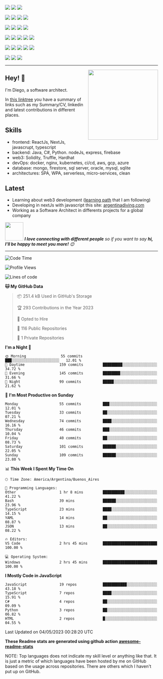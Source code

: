 ![](https://img.shields.io/badge/Web3-Solidity-informational?style=flat&logo=solidity&logoColor=white&color=6aa6f8)
![](https://img.shields.io/badge/Web3-Hardhat-informational?style=flat&logo=hardhat&logoColor=white&color=6aa6f8)
![](https://img.shields.io/badge/Web3-Truffle-informational?style=flat&logo=truffle&logoColor=white&color=6aa6f8)

![](https://img.shields.io/badge/Frontend-JavaScript-informational?style=flat&logo=javascript&logoColor=white&color=6aa6f8)
![](https://img.shields.io/badge/Frontend-Typescript-informational?style=flat&logo=typescript&logoColor=white&color=6aa6f8)
![](https://img.shields.io/badge/Frontend-React-informational?style=flat&logo=react&logoColor=white&color=6aa6f8)
![](https://img.shields.io/badge/Frontend-Next-informational?style=flat&logo=next&logoColor=white&color=6aa6f8)

![](https://img.shields.io/badge/Backend-Java-informational?style=flat&logo=java&logoColor=white&color=6aa6f8)
![](https://img.shields.io/badge/Backend-C%23-informational?style=flat&logo=csharp&logoColor=white&color=6aa6f8)
![](https://img.shields.io/badge/Backend-Python-informational?style=flat&logo=python&logoColor=white&color=6aa6f8)
![](https://img.shields.io/badge/Backend-node-informational?style=flat&logo=node&logoColor=white&color=6aa6f8)

![](https://img.shields.io/badge/BDD-PostgreSQL-informational?style=flat&logo=postgresql&logoColor=white&color=6aa6f8)
![](https://img.shields.io/badge/BDD-Oracle-informational?style=flat&logo=oracle&logoColor=white&color=6aa6f8)
![](https://img.shields.io/badge/BDD-SQLServer-informational?style=flat&logo=sqlserver&logoColor=white&color=6aa6f8)
![](https://img.shields.io/badge/BDD-mongodb-informational?style=flat&logo=mongodb&logoColor=white&color=6aa6f8)
![](https://img.shields.io/badge/BDD-firestore-informational?style=flat&logo=firestore&logoColor=white&color=6aa6f8)

![](https://img.shields.io/badge/Tools-Docker-informational?style=flat&logo=docker&logoColor=white&color=6aa6f8)
![](https://img.shields.io/badge/Tools-Kubernetes-informational?style=flat&logo=kubernetes&logoColor=white&color=6aa6f8)
![](https://img.shields.io/badge/Tools-Jenkins-informational?style=flat&logo=jenkins&logoColor=white&color=6aa6f8)
![](https://img.shields.io/badge/Tools-SonarQube-informational?style=flat&logo=sonarQube&logoColor=white&color=6aa6f8)
![](https://img.shields.io/badge/Tools-Firebase-informational?style=flat&logo=firebase&logoColor=white&color=6aa6f8)

![](https://img.shields.io/badge/OS-Linux-informational?style=flat&logo=linux&logoColor=white&color=6aa6f8)
![](https://img.shields.io/badge/Editor-VS_Code-informational?style=flat&logo=visual-studio-code&logoColor=white&color=6aa6f8)
![](https://img.shields.io/badge/Shell-Bash-informational?style=flat&logo=gnu-bash&logoColor=white&color=6aa6f8)

---

<img align='right' src="https://media.giphy.com/media/M9gbBd9nbDrOTu1Mqx/giphy.gif" width="230">

## Hey! 👋

I'm Diego, a software architect.

In [this linktree](https://linktr.ee/dbaranowski) you have a summary of links such as my Summary/CV, linkedin and latest contributions in different places.

## Skills

- frontend: ReactJs, NextJs, javascrupt, typescript 
- backend: Java, C#, Python. nodeJs, express, firebase
- web3: Solidity, Truffle, Hardhat
- devOps: docker, nginx, kubernetes, ci/cd, aws, gcp, azure
- database: mongo, firestore, sql server, oracle, mysql, sqlite
- architectures: SPA, WPA, serverless, micro-services, clean

## Latest

- Learning about web3 development ([learning path](https://longhaired-slipper-994.notion.site/Ethereum-Master-roadmap-63bc8cdf21ac480790bc584b233910fc) that I am following)
- Developing in nextJs with javascript this site: [argentinadiving.com](https://argentinadiving.com)
- Working as a Software Architect in differents projects for a global company



<img src="https://media.giphy.com/media/LnQjpWaON8nhr21vNW/giphy.gif" width="60"> <em><b>I love connecting with different people</b> so if you want to say <b>hi, I'll be happy to meet you more!</b> 😊</em>

---
<!--START_SECTION:waka-->
![Code Time](http://img.shields.io/badge/Code%20Time-124%20hrs%2029%20mins-blue)

![Profile Views](http://img.shields.io/badge/Profile%20Views-3-blue)

![Lines of code](https://img.shields.io/badge/From%20Hello%20World%20I%27ve%20Written-6.2%20million%20lines%20of%20code-blue)

**🐱 My GitHub Data** 

> 📦 251.4 kB Used in GitHub's Storage 
 > 
> 🏆 293 Contributions in the Year 2023
 > 
> 💼 Opted to Hire
 > 
> 📜 116 Public Repositories 
 > 
> 🔑 1 Private Repositories 
 > 
**I'm a Night 🦉** 

```text
🌞 Morning                55 commits          ███░░░░░░░░░░░░░░░░░░░░░░   12.01 % 
🌆 Daytime                159 commits         █████████░░░░░░░░░░░░░░░░   34.72 % 
🌃 Evening                145 commits         ████████░░░░░░░░░░░░░░░░░   31.66 % 
🌙 Night                  99 commits          █████░░░░░░░░░░░░░░░░░░░░   21.62 % 
```
📅 **I'm Most Productive on Sunday** 

```text
Monday                   55 commits          ███░░░░░░░░░░░░░░░░░░░░░░   12.01 % 
Tuesday                  33 commits          ██░░░░░░░░░░░░░░░░░░░░░░░   07.21 % 
Wednesday                74 commits          ████░░░░░░░░░░░░░░░░░░░░░   16.16 % 
Thursday                 46 commits          ███░░░░░░░░░░░░░░░░░░░░░░   10.04 % 
Friday                   40 commits          ██░░░░░░░░░░░░░░░░░░░░░░░   08.73 % 
Saturday                 101 commits         ██████░░░░░░░░░░░░░░░░░░░   22.05 % 
Sunday                   109 commits         ██████░░░░░░░░░░░░░░░░░░░   23.80 % 
```


📊 **This Week I Spent My Time On** 

```text
🕑︎ Time Zone: America/Argentina/Buenos_Aires

💬 Programming Languages: 
Other                    1 hr 8 mins         ██████████░░░░░░░░░░░░░░░   41.22 % 
Bash                     39 mins             ██████░░░░░░░░░░░░░░░░░░░   23.96 % 
TypeScript               23 mins             ████░░░░░░░░░░░░░░░░░░░░░   14.15 % 
YAML                     14 mins             ██░░░░░░░░░░░░░░░░░░░░░░░   08.87 % 
JSON                     13 mins             ██░░░░░░░░░░░░░░░░░░░░░░░   08.22 % 

🔥 Editors: 
VS Code                  2 hrs 45 mins       █████████████████████████   100.00 % 

💻 Operating System: 
Windows                  2 hrs 45 mins       █████████████████████████   100.00 % 
```

**I Mostly Code in JavaScript** 

```text
JavaScript               19 repos            ███████████░░░░░░░░░░░░░░   43.18 % 
TypeScript               7 repos             ████░░░░░░░░░░░░░░░░░░░░░   15.91 % 
C#                       4 repos             ██░░░░░░░░░░░░░░░░░░░░░░░   09.09 % 
Python                   3 repos             ██░░░░░░░░░░░░░░░░░░░░░░░   06.82 % 
HTML                     2 repos             █░░░░░░░░░░░░░░░░░░░░░░░░   04.55 % 
```




 Last Updated on 04/05/2023 00:28:20 UTC
<!--END_SECTION:waka-->

**These Readme stats are generated using github action [awesome-readme-stats](https://github.com/anmol098/waka-readme-stats)**

NOTE: Top languages does not indicate my skill level or anything like that. It is just a metric of which languages have been hosted by me on GitHub based on the usage across repositories. There are others which I haven't put up on GitHub.
